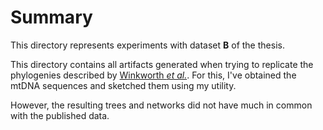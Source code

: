 # Summary
This directory represents experiments with dataset **B** of the thesis.

This directory contains all artifacts generated when trying to replicate the
phylogenies described by [Winkworth _et
al._](https://academic.oup.com/gbe/article/14/4/evac049/6568501).
For this, I've obtained the mtDNA sequences and sketched them using my utility.

However, the resulting trees and networks did not have much in common with the
published data.